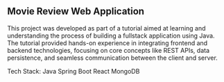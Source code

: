 ## Movie Review Web Application
 
This project was developed as part of a tutorial aimed at learning and understanding the process of building a fullstack application using Java. The tutorial provided hands-on experience in integrating frontend and backend technologies, focusing on core concepts like REST APIs, data persistence, and seamless communication between the client and server.


Tech Stack:
Java
Spring Boot
React
MongoDB